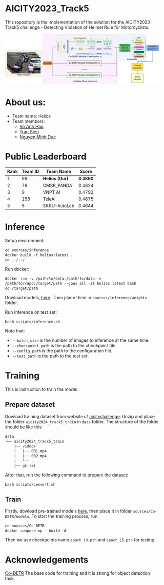 # AICITY2023_Track5
This repository is the implementation of the solution for the AICITY2023 Track5 challenge - Detecting Violation of Helmet Rule for Motorcyclists.

![framework](./static/system_architecture_vec.svg)

# About us:
- Team name: Helios
- Team members:
  - [Vo Anh Hao](https://www.linkedin.com/in/haovo0602/)
  - [Tran Sieu](https://www.linkedin.com/in/sieutran102)
  - [Nguyen Minh Duc](https://www.linkedin.com/in/nguyễn-minh-đức-b5359124b)

# Public Leaderboard
| Rank | Team ID | Team Name    | Score  |
|------|---------|--------------|--------|
| 1    | 99      | **Helios (Our)**       | **0.4860** |
| 2    | 76      | CMSR_PANDA   | 0.4824 |
| 3    | 9       | VNPT AI      | 0.4792 |
| 4    | 155     | TeleAI       | 0.4675 |
| 5    | 5       | SKKU-AutoLab | 0.4644 |


# Inference
Setup environment:
```
cd sources/inference
docker build -t helios:latest .
cd ../../
```

Run docker:
```
docker run -v /path/to/data:/path/to/data -v /path/to/repo:/target/path --gpus all -it helios:latest bash
cd /target/path
```

Dowload models, [here](https://drive.google.com/drive/folders/1qHaUTpaTk7PwzpgdZ-NvgKfzeal01Va9?usp=sharing). Then place them in `sources/inference/weights` folder.

Run inference on test set:
```
bash scripts/inference.sh
```
Note that:
- `--batch_size` is the number of images to inference at the same time.
- `--checkpoint_path` is the path to the checkpoint file.
- `--config_path` is the path to the configuration file.
- `--test_path` is the path to the test set.

# Training
This is instruction to train the model.

## Prepare dataset
Dowload training dataset from website of [aicitychallenge](https://www.aicitychallenge.org/2024-data-and-evaluation/). Unzip and place the folder `aicity2024_track5_train` in `data` folder. The structure of the folder should be like this:
```
data
└── aicity2024_track5_train
    ├── videos
    │   ├── 001.mp4
    │   ├── 002.mp4
    │   └── ...
    ├── gt.txt
```

After that, run the following command to prepare the dataset:
```
bash scripts/convert.sh
```

## Train
Firstly, dowload pre-trained models [here](https://drive.google.com/drive/folders/1VG5vysbYevP8s9gvhs9SYD7Q8u0a191v?usp=sharing), then place it in folder `sources/Co-DETR/models`.
To start the training process, run:
```
cd sources/Co-DETR
docker compose up --build -d
```
Then we use checkpoints name `epoch_10.pth` and `epoch_15.pth` for testing.

# Acknowledgements
[Co-DETR](https://github.com/Sense-X/Co-DETR) The base code for training and it is strong for object detection task.
